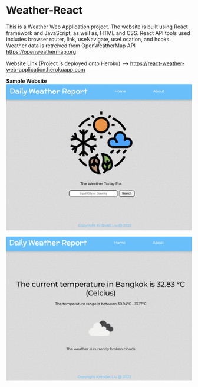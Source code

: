 # Weather-React

This is a Weather Web Application project. The website is built using React framework and JavaScript, as well as, HTML and CSS. React API tools used includes browser router, link, useNavigate, useLocation, and hooks. Weather data is retreived from OpenWeatherMap API https://openweathermap.org

Website Link (Project is deployed onto Heroku) --> https://react-weather-web-application.herokuapp.com

**Sample Website**
![Home](ReadMeImages/Home.png)

![Report](ReadMeImages/Report.png)